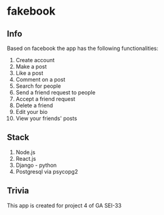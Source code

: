 # fakebook

## Info
Based on facebook the app has the following functionalities:
1. Create account
2. Make a post
3. Like a post
4. Comment on a post
5. Search for people
6. Send a friend request to people
7. Accept a friend request
8. Delete a friend
9. Edit your bio
10. View your friends' posts

## Stack
1. Node.js
2. React.js
3. Django - python
4. Postgresql via psycopg2

## Trivia
This app is created for project 4 of GA SEI-33
